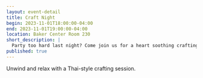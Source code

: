 ```yaml
---
layout: event-detail
title: Craft Night
begin: 2023-11-01T18:00:00-04:00
end: 2023-11-01T19:00:00-04:00
location: Baker Center Room 230
short_description: |
  Party too hard last night? Come join us for a heart soothing crafting sess and Thai music!
published: true
---
```


Unwind and relax with a Thai-style crafting session.

